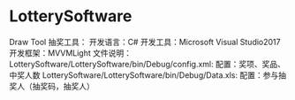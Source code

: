 # LotterySoftware
Draw Tool
抽奖工具：
开发语言：C#
开发工具：Microsoft Visual Studio2017
开发框架：MVVMLight
文件说明：
LotterySoftware/LotterySoftware/bin/Debug/config.xml:
配置：奖项、奖品、中奖人数
LotterySoftware/LotterySoftware/bin/Debug/Data.xls:
配置：参与抽奖人（抽奖码，抽奖人）
